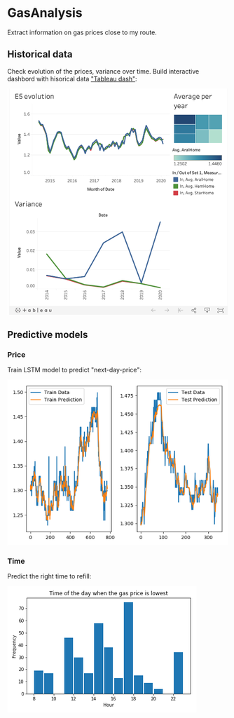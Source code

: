 # GasAnalysis
Extract information on gas prices close to my route. 

## Historical data
Check evolution of the prices, variance over time.
Build interactive dashbord with hisorical data ["Tableau dash"](https://public.tableau.com/profile/kirill.grevtsov#!/vizhome/GasPriceAnalysis_15826513372120/Dashboard1?publish=yes):

![alt text](https://github.com/grevtsovkirill/GasAnalysis/blob/master/Plots/tableau_dash.png)


## Predictive models

### Price
Train LSTM model to predict "next-day-price":

![alt text](https://github.com/grevtsovkirill/GasAnalysis/blob/master/Plots/LSTM_train_2017-01-01_2020-02-12load.png)

### Time
Predict the right time to refill:

![alt text](https://github.com/grevtsovkirill/GasAnalysis/blob/master/Plots/cheapest_hour_mJan2020.png)
